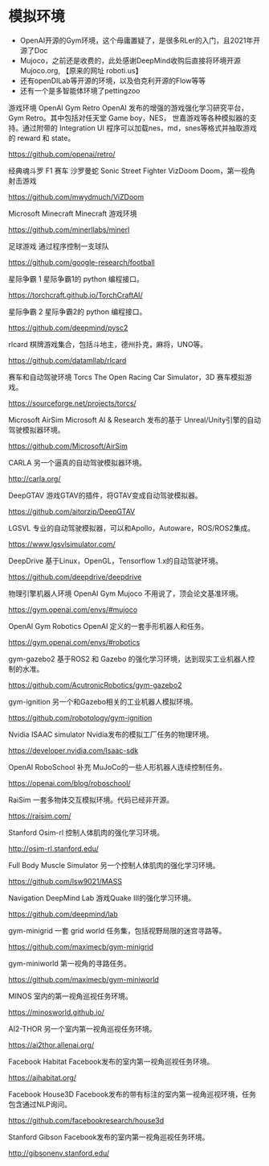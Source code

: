 # 模拟环境

- OpenAI开源的Gym环境，这个毋庸置疑了，是很多RLer的入门，且2021年开源了Doc
- Mujoco，之前还是收费的，此处感谢DeepMind收购后直接将环境开源Mujoco.org, 【原来的网址 roboti.us】
- 还有openDILab等开源的环境，以及伯克利开源的Flow等等
- 还有一个是多智能体环境了pettingzoo

游戏环境
OpenAI Gym Retro
OpenAI 发布的增强的游戏强化学习研究平台，Gym Retro。其中包括对任天堂 Game boy，NES， 世嘉游戏等各种模拟器的支持。通过附带的 Integration UI 程序可以加载nes，md，snes等格式并抽取游戏的 reward 和 state。

https://github.com/openai/retro/

经典魂斗罗
F1 赛车
沙罗曼蛇
Sonic
Street Fighter
VizDoom
Doom，第一视角射击游戏

https://github.com/mwydmuch/ViZDoom

Microsoft Minecraft
Minecraft 游戏环境

https://github.com/minerllabs/minerl

足球游戏
通过程序控制一支球队

https://github.com/google-research/football

星际争霸 1
星际争霸1的 python 编程接口。

https://torchcraft.github.io/TorchCraftAI/

星际争霸 2
星际争霸2的 python 编程接口。

https://github.com/deepmind/pysc2

rlcard
棋牌游戏集合，包括斗地主，德州扑克，麻将，UNO等。

https://github.com/datamllab/rlcard

赛车和自动驾驶环境
Torcs
The Open Racing Car Simulator，3D 赛车模拟游戏。

https://sourceforge.net/projects/torcs/

Microsoft AirSim
Microsoft AI & Research 发布的基于 Unreal/Unity引擎的自动驾驶模拟器环境。

https://github.com/Microsoft/AirSim

CARLA
另一个逼真的自动驾驶模拟器环境。

http://carla.org/

DeepGTAV
游戏GTAV的插件，将GTAV变成自动驾驶模拟器。

https://github.com/aitorzip/DeepGTAV

LGSVL
专业的自动驾驶模拟器，可以和Apollo，Autoware，ROS/ROS2集成。

https://www.lgsvlsimulator.com/

DeepDrive
基于Linux，OpenGL，Tensorflow 1.x的自动驾驶环境。

https://github.com/deepdrive/deepdrive

物理引擎机器人环境
OpenAI Gym Mujoco
不用说了，顶会论文基准环境。

https://gym.openai.com/envs/#mujoco

OpenAI Gym Robotics
OpenAI 定义的一套手形机器人和任务。

https://gym.openai.com/envs/#robotics

gym-gazebo2
基于ROS2 和 Gazebo 的强化学习环境，达到现实工业机器人控制的水准。

https://github.com/AcutronicRobotics/gym-gazebo2

gym-ignition
另一个和Gazebo相关的工业机器人模拟环境。

https://github.com/robotology/gym-ignition

Nvidia ISAAC simulator
Nvidia发布的模拟工厂任务的物理环境。

https://developer.nvidia.com/Isaac-sdk

OpenAI RoboSchool
补充 MuJoCo的一些人形机器人连续控制任务。

https://openai.com/blog/roboschool/

RaiSim
一套多物体交互模拟环境。代码已经非开源。

https://raisim.com/

Stanford Osim-rl
控制人体肌肉的强化学习环境。

http://osim-rl.stanford.edu/

Full Body Muscle Simulator
另一个控制人体肌肉的强化学习环境。

https://github.com/lsw9021/MASS

Navigation
DeepMind Lab
游戏Quake III的强化学习环境。

https://github.com/deepmind/lab

gym-minigrid
一套 grid world 任务集，包括视野局限的迷宫寻路等。

https://github.com/maximecb/gym-minigrid

gym-miniworld
第一视角的寻路任务。

https://github.com/maximecb/gym-miniworld

MINOS
室内的第一视角巡视任务环境。

https://minosworld.github.io/

AI2-THOR
另一个室内第一视角巡视任务环境。

https://ai2thor.allenai.org/

Facebook Habitat
Facebook发布的室内第一视角巡视任务环境。

https://aihabitat.org/

Facebook House3D
Facebook发布的带有标注的室内第一视角巡视环境，任务包含通过NLP询问。

https://github.com/facebookresearch/house3d

Stanford Gibson
Facebook发布的室内第一视角巡视任务环境。

http://gibsonenv.stanford.edu/

[1]: http://www.deeprlhub.com/d/703-2016-2022idea/17
